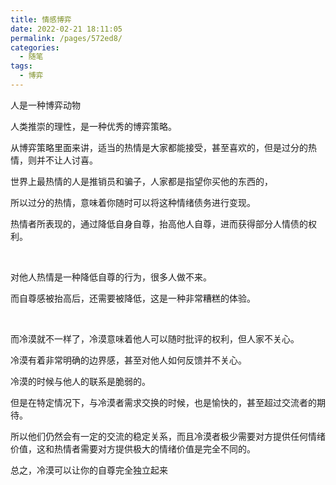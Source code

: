 ```yaml
---
title: 情感博弈
date: 2022-02-21 18:11:05
permalink: /pages/572ed8/
categories:
  - 随笔
tags:
  - 博弈
---
```



人是一种博弈动物

人类推崇的理性，是一种优秀的博弈策略。

从博弈策略里面来讲，适当的热情是大家都能接受，甚至喜欢的，但是过分的热情，则并不让人讨喜。

世界上最热情的人是推销员和骗子，人家都是指望你买他的东西的，

所以过分的热情，意味着你随时可以将这种情绪债务进行变现。

热情者所表现的，通过降低自身自尊，抬高他人自尊，进而获得部分人情债的权利。

</br>

对他人热情是一种降低自尊的行为，很多人做不来。

而自尊感被抬高后，还需要被降低，这是一种非常糟糕的体验。

</br>

而冷漠就不一样了，冷漠意味着他人可以随时批评的权利，但人家不关心。

冷漠有着非常明确的边界感，甚至对他人如何反馈并不关心。

冷漠的时候与他人的联系是脆弱的。

但是在特定情况下，与冷漠者需求交换的时候，也是愉快的，甚至超过交流者的期待。

所以他们仍然会有一定的交流的稳定关系，而且冷漠者极少需要对方提供任何情绪价值，这和热情者需要对方提供极大的情绪价值是完全不同的。

总之，冷漠可以让你的自尊完全独立起来